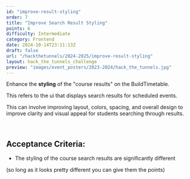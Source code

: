 ```yaml
---
id: "improve-result-styling"
order: 7
title: "Improve Search Result Styling"
points: 6
difficulty: Intermediate
category: Frontend
date: 2024-10-14T23:11:13Z
draft: false
url: "/hackthetunnels/2024-2025/improve-result-styling"
layout: hack_the_tunnels_challenge
preview: "images/event_posters/2023-2024/hack_the_tunnels.jpg"
---
```


Enhance the **styling** of the "course results" on the BuildTimetable. 

This refers to the ui that displays search results for scheduled events. 

This can involve improving layout, colors, spacing, and overall design to improve clarity and visual appeal for students searching through results.

<br/>

## Acceptance Criteria:

- The styling of the course search results are significantly different

(so long as it looks pretty different you can give them the points)